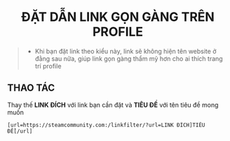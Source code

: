 <h1 align="center">ĐẶT DẪN LINK GỌN GÀNG TRÊN PROFILE</h1>

> - Khi bạn đặt link theo kiểu này, link sẽ không hiện tên website ở đằng sau nữa, giúp link gọn gàng thẩm mỹ hơn cho ai thích trang trí profile

## THAO TÁC
Thay thế **LINK ĐÍCH** với link bạn cần đặt và **TIÊU ĐỀ** với tên tiêu đề mong muốn
```
[url=https://steamcommunity.com:/linkfilter/?url=LINK ĐÍCH]TIÊU ĐỀ[/url]
```
